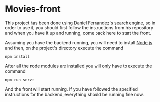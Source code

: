 # Movies-front
This project has been done using Daniel Fernandez's [search engine](https://github.com/daniferna/imdb_search_empathy-academy), so in order to use it, you should first follow the instructions from his repository and when you have it up and running, come back here to start the front.

Assuming you have the backend running, you will need to install [Node.js](https://nodejs.org/en/) and then, on the project's directory execute the command

    npm install

After all the node modules are installed you will only have to execute the command

    npm run serve

And the front will start running. If you have followed the specified instructions for the backend, everything should be running fine now.